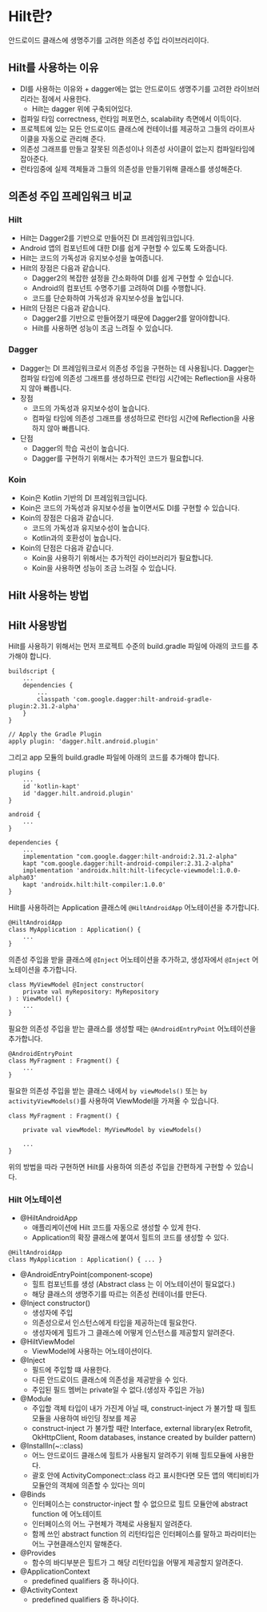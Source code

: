# Hilt란?
안드로이드 클래스에 생명주기를 고려한 의존성 주입 라이브러리이다.

## Hilt를 사용하는 이유
- DI를 사용하는 이유와 + dagger에는 없는 안드로이드 생명주기를 고려한 라이브러리라는 점에서 사용한다.
    - Hilt는 dagger 위에 구축되어있다.
- 컴파일 타임 correctness, 런타임 퍼포먼스, scalability 측면에서 이득이다.
- 프로젝트에 있는 모든 안드로이드 클래스에 컨테이너를 제공하고 그들의 라이프사이클을 자동으로 관리해 준다.
- 의존성 그래프를 만들고 잘못된 의존성이나 의존성 사이클이 없는지 컴파일타임에 잡아준다.
- 런타임중에 실제 객체들과 그들의 의존성을 만들기위해 클래스를 생성해준다.

## 의존성 주입 프레임워크 비교
### Hilt
- Hilt는 Dagger2를 기반으로 만들어진 DI 프레임워크입니다.
- Android 앱의 컴포넌트에 대한 DI를 쉽게 구현할 수 있도록 도와줍니다.
- Hilt는 코드의 가독성과 유지보수성을 높여줍니다.
- Hilt의 장점은 다음과 같습니다.
    - Dagger2의 복잡한 설정을 간소화하여 DI를 쉽게 구현할 수 있습니다.
    - Android의 컴포넌트 수명주기를 고려하여 DI를 수행합니다.
    - 코드를 단순화하여 가독성과 유지보수성을 높입니다.
- Hilt의 단점은 다음과 같습니다.
    - Dagger2를 기반으로 만들어졌기 때문에 Dagger2를 알아야합니다.
    - Hilt를 사용하면 성능이 조금 느려질 수 있습니다.

### Dagger
- Dagger는 DI 프레임워크로서 의존성 주입을 구현하는 데 사용됩니다. Dagger는 컴파일 타임에 의존성 그래프를 생성하므로 런타임 시간에는 Reflection을 사용하지 않아 빠릅니다.
- 장점
    - 코드의 가독성과 유지보수성이 높습니다.
    - 컴파일 타임에 의존성 그래프를 생성하므로 런타임 시간에 Reflection을 사용하지 않아 빠릅니다.
- 단점
    - Dagger의 학습 곡선이 높습니다.
    - Dagger를 구현하기 위해서는 추가적인 코드가 필요합니다.

### Koin
- Koin은 Kotlin 기반의 DI 프레임워크입니다.
- Koin은 코드의 가독성과 유지보수성을 높이면서도 DI를 구현할 수 있습니다.
- Koin의 장점은 다음과 같습니다.
    - 코드의 가독성과 유지보수성이 높습니다.
    - Kotlin과의 호환성이 높습니다.
- Koin의 단점은 다음과 같습니다.
    - Koin을 사용하기 위해서는 추가적인 라이브러리가 필요합니다.
    - Koin을 사용하면 성능이 조금 느려질 수 있습니다.

## Hilt 사용하는 방법
## Hilt 사용방법

Hilt를 사용하기 위해서는 먼저 프로젝트 수준의 build.gradle 파일에 아래의 코드를 추가해야 합니다.
~~~
buildscript {
    ...
    dependencies {
        ...
        classpath 'com.google.dagger:hilt-android-gradle-plugin:2.31.2-alpha'
    }
}

// Apply the Gradle Plugin
apply plugin: 'dagger.hilt.android.plugin'
~~~

그리고 app 모듈의 build.gradle 파일에 아래의 코드를 추가해야 합니다.
~~~
plugins {
    ...
    id 'kotlin-kapt'
    id 'dagger.hilt.android.plugin'
}

android {
    ...
}

dependencies {
    ...
    implementation "com.google.dagger:hilt-android:2.31.2-alpha"
    kapt "com.google.dagger:hilt-android-compiler:2.31.2-alpha"
    implementation 'androidx.hilt:hilt-lifecycle-viewmodel:1.0.0-alpha03'
    kapt 'androidx.hilt:hilt-compiler:1.0.0'
}
~~~

Hilt를 사용하려는 Application 클래스에 `@HiltAndroidApp` 어노테이션을 추가합니다.
~~~
@HiltAndroidApp
class MyApplication : Application() {
    ...
}
~~~

의존성 주입을 받을 클래스에 `@Inject` 어노테이션을 추가하고, 생성자에서 `@Inject` 어노테이션을 추가합니다.
~~~
class MyViewModel @Inject constructor(
    private val myRepository: MyRepository
) : ViewModel() {
    ...
}
~~~

필요한 의존성 주입을 받는 클래스를 생성할 때는 `@AndroidEntryPoint` 어노테이션을 추가합니다.

~~~
@AndroidEntryPoint
class MyFragment : Fragment() {
    ...
}
~~~


필요한 의존성 주입을 받는 클래스 내에서 `by viewModels()` 또는 `by activityViewModels()`를 사용하여 ViewModel을 가져올 수 있습니다.

~~~
class MyFragment : Fragment() {

    private val viewModel: MyViewModel by viewModels()

    ...
}
~~~


위의 방법을 따라 구현하면 Hilt를 사용하여 의존성 주입을 간편하게 구현할 수 있습니다.


### Hilt 어노테이션
- @HiltAndroidApp
    - 애플리케이션에 Hilt 코드를 자동으로 생성할 수 있게 한다.
    - Application의 확장 클래스에 붙여서 힐트의 코드를 생성할 수 있다.
~~~
@HiltAndroidApp
class MyApplication : Application() { ... }
~~~
- @AndroidEntryPoint(component-scope)
    - 힐트 컴포넌트를 생성 (Abstract class 는 이 어노테이션이 필요없다.)
    - 해당 클래스의 생명주기를 따르는 의존성 컨테이너를 만든다.
- @Inject constructor()
    - 생성자에 주입
    - 의존성으로서 인스턴스에게 타입을 제공하는데 필요한다.
    - 생성자에게 힐트가 그 클래스에 어떻게 인스턴스를 제공할지 알려준다.
- @HiltViewModel
    - ViewModel에 사용하는 어노테이션이다.
- @Inject
    - 필드에 주입할 떄 사용한다.
    - 다른 안드로이드 클래스에 의존성을 제공받을 수 있다.
    - 주입된 필드 멤버는 private일 수 없다.(생성자 주입은 가능)
- @Module
    - 주입할 객체 타입이 내가 가진게 아닐 때, construct-inject 가 불가할 때 힐트 모듈을 사용하여 바인딩 정보를 제공
    - construct-inject 가 불가할 때란 Interface, external library(ex Retrofit, OkHttpClient, Room databases, instance created by builder pattern)
- @InstallIn(~::class)
    - 어느 안드로이드 클래스에 힐트가 사용될지 알려주기 위해 힐트모듈에 사용한다.
    - 괄호 안에 ActivityComponect::class 라고 표시한다면 모든 앱의 액티비티가 모듈안의 객체에 의존할 수 있다는 의미
- @Binds
    - 인터페이스는 constructor-inject 할 수 없으므로 힐트 모듈안에 abstract function 에 어노테이트
    - 인터페이스의 어느 구현체가 객체로 사용될지 알려준다.
    - 함께 쓰인 abstract function 의 리턴타입은 인터페이스를 말하고 파라미터는 어느 구현클래스인지 말해준다.
- @Provides
    - 함수의 바디부분은 힐트가 그 해당 리턴타입을 어떻게 제공할지 알려준다.
- @ApplicationContext
    - predefined qualifiers 중 하나이다.
- @ActivityContext
    - predefined qualifiers 중 하나이다.